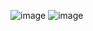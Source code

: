 ![image](https://github.com/user-attachments/assets/83079247-69a1-4c27-a376-0b6a969a9b11)
![image](https://github.com/user-attachments/assets/a41848cc-854b-49cc-a0bb-f1381d1a1f36)
